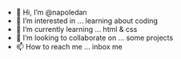 - 👋 Hi, I’m @napoledan
- 👀 I’m interested in ... learning about coding
- 🌱 I’m currently learning ... html & css
- 💞️ I’m looking to collaborate on ... some projects
- 📫 How to reach me ... inbox me

<!---
napoledan/napoledan is a ✨ special ✨ repository because its `README.md` (this file) appears on your GitHub profile.
You can click the Preview link to take a look at your changes.
--->

